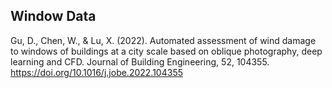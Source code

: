 ## Window Data

Gu, D., Chen, W., & Lu, X. (2022). Automated assessment of wind damage to windows of buildings at a city scale based on oblique photography, deep learning and CFD. Journal of Building Engineering, 52, 104355. https://doi.org/10.1016/j.jobe.2022.104355
